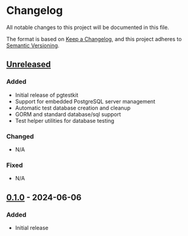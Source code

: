 # Changelog

All notable changes to this project will be documented in this file.

The format is based on [Keep a Changelog](https://keepachangelog.com/en/1.0.0/),
and this project adheres to [Semantic Versioning](https://semver.org/spec/v2.0.0.html).

## [Unreleased]
### Added
- Initial release of pgtestkit
- Support for embedded PostgreSQL server management
- Automatic test database creation and cleanup
- GORM and standard database/sql support
- Test helper utilities for database testing

### Changed
- N/A

### Fixed
- N/A

## [0.1.0] - 2024-06-06
### Added
- Initial release

[Unreleased]: https://github.com/yourusername/pgtestkit/compare/v0.1.0...HEAD
[0.1.0]: https://github.com/yourusername/pgtestkit/releases/tag/v0.1.0
